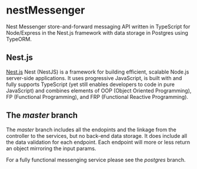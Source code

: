 # nestMessenger

Nest Messenger store-and-forward messaging API written in TypeScript for Node/Express in the Nest.js framework with data storage in Postgres using TypeORM.

## Nest.js

[Nest.js](https://nestjs.com/) Nest (NestJS) is a framework for building efficient, scalable Node.js server-side applications. It uses progressive JavaScript, is built with and fully supports TypeScript (yet still enables developers to code in pure JavaScript) and combines elements of OOP (Object Oriented Programming), FP (Functional Programming), and FRP (Functional Reactive Programming).


## The *master* branch

The *master* branch includes all the endopints and the linkage from the controller to the services, but no back-end data storage. It does include all the data validation for each endpoint. Each endpoint will more or less return an object mirroring the input params.

For a fully functional messenging service please see the *postgres* branch. 
